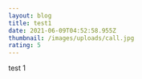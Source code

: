 ```yaml
---
layout: blog
title: test1
date: 2021-06-09T04:52:58.955Z
thumbnail: /images/uploads/call.jpg
rating: 5
---
```

test 1